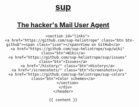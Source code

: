 ---
---
<!DOCTYPE html>
<html>
  <head>
    <meta charset='utf-8'>
    <link rel="stylesheet" type="text/css" href="/stylesheets/stylesheet.css" media="screen" />
    <link rel="stylesheet" type="text/css" href="/stylesheets/pygment_trac.css" media="screen" />
    <title>sup</title>
    <meta name="viewport" content="width=device-width" />
  </head>
  <body>
    <header>
      <div class="container">
        <a href="/">
          <h1>sup</h1>
          <h2>The hacker's Mail User Agent</h2>
        </a>

        <section id="links">
          <a href="https://github.com/sup-heliotrope" class="btn btn-github"><span class="icon"></span>View on GitHub</a>
        <a href="https://github.com/sup-heliotrope/sup/wiki" class="btn">Wiki</a>
        <a href="https://github.com/sup-heliotrope/sup/issues" class="btn">Issues</a>
        <a href="/history/" class="btn">History</a>
        <a href="/screenshots/" class="btn">Screenshots</a>
        <a href="https://github.com/sup-heliotrope/sup-colors" class="btn">Color schemes</a>
        </section>
      </div>
    </header>

    {{ content }}


  </body>
</html>

